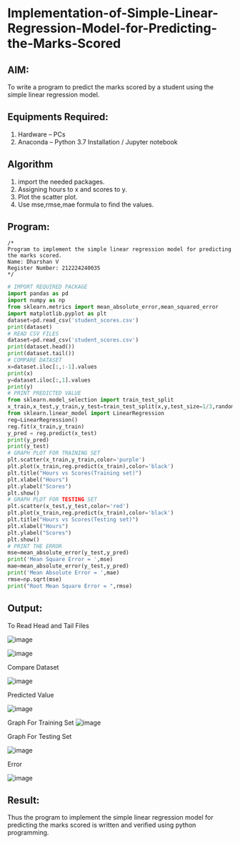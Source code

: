 # Implementation-of-Simple-Linear-Regression-Model-for-Predicting-the-Marks-Scored

## AIM:
To write a program to predict the marks scored by a student using the simple linear regression model.

## Equipments Required:
1. Hardware – PCs
2. Anaconda – Python 3.7 Installation / Jupyter notebook

## Algorithm
1. import the needed packages. 
2. Assigning hours to x and scores to y.
3. Plot the scatter plot.
4. Use mse,rmse,mae formula to find the values.

## Program:
```
/*
Program to implement the simple linear regression model for predicting the marks scored.
Name: Dharshan V
Register Number: 212224240035
*/
```
```python
# IMPORT REQUIRED PACKAGE
import pandas as pd
import numpy as np
from sklearn.metrics import mean_absolute_error,mean_squared_error
import matplotlib.pyplot as plt
dataset=pd.read_csv('student_scores.csv')
print(dataset)
# READ CSV FILES
dataset=pd.read_csv('student_scores.csv')
print(dataset.head())
print(dataset.tail())
# COMPARE DATASET
x=dataset.iloc[:,:-1].values
print(x)
y=dataset.iloc[:,1].values
print(y)
# PRINT PREDICTED VALUE
from sklearn.model_selection import train_test_split
x_train,x_test,y_train,y_test=train_test_split(x,y,test_size=1/3,random_state=0)
from sklearn.linear_model import LinearRegression
reg=LinearRegression()
reg.fit(x_train,y_train)
y_pred = reg.predict(x_test)
print(y_pred)
print(y_test)
# GRAPH PLOT FOR TRAINING SET
plt.scatter(x_train,y_train,color='purple')
plt.plot(x_train,reg.predict(x_train),color='black')
plt.title("Hours vs Scores(Training set)")
plt.xlabel("Hours")
plt.ylabel("Scores")
plt.show()
# GRAPH PLOT FOR TESTING SET
plt.scatter(x_test,y_test,color='red')
plt.plot(x_train,reg.predict(x_train),color='black')
plt.title("Hours vs Scores(Testing set)")
plt.xlabel("Hours")
plt.ylabel("Scores")
plt.show()
# PRINT THE ERROR
mse=mean_absolute_error(y_test,y_pred)
print('Mean Square Error = ',mse)
mae=mean_absolute_error(y_test,y_pred)
print('Mean Absolute Error = ',mae)
rmse=np.sqrt(mse)
print("Root Mean Square Error = ",rmse)

```

## Output:

To Read Head and Tail Files

![image](https://github.com/HIRU-VIRU/Implementation-of-Simple-Linear-Regression-Model-for-Predicting-the-Marks-Scored/assets/145972122/5968514c-05e2-4d71-b132-b0acea5efd47)

![image](https://github.com/HIRU-VIRU/Implementation-of-Simple-Linear-Regression-Model-for-Predicting-the-Marks-Scored/assets/145972122/ea9cb89a-f4b8-473d-84b8-1f92b2ee64a2)


Compare Dataset

![image](https://github.com/HIRU-VIRU/Implementation-of-Simple-Linear-Regression-Model-for-Predicting-the-Marks-Scored/assets/145972122/9d7409fe-cb21-4727-9bd1-365c85ab9f1a)


Predicted Value

![image](https://github.com/HIRU-VIRU/Implementation-of-Simple-Linear-Regression-Model-for-Predicting-the-Marks-Scored/assets/145972122/44b39961-15f3-4ef1-b64f-01bd7c4fff12)



Graph For Training Set
![image](https://github.com/HIRU-VIRU/Implementation-of-Simple-Linear-Regression-Model-for-Predicting-the-Marks-Scored/assets/145972122/be5ed2ff-790c-4d0d-84c0-a230f9f4d2df)



Graph For Testing Set

![image](https://github.com/HIRU-VIRU/Implementation-of-Simple-Linear-Regression-Model-for-Predicting-the-Marks-Scored/assets/145972122/3871af46-764a-496a-ad7d-39a81d931dee)


Error

![image](https://github.com/HIRU-VIRU/Implementation-of-Simple-Linear-Regression-Model-for-Predicting-the-Marks-Scored/assets/145972122/b2a0e793-2aef-4ae5-ad28-79ec7f2399be)


## Result:
Thus the program to implement the simple linear regression model for predicting the marks scored is written and verified using python programming.
